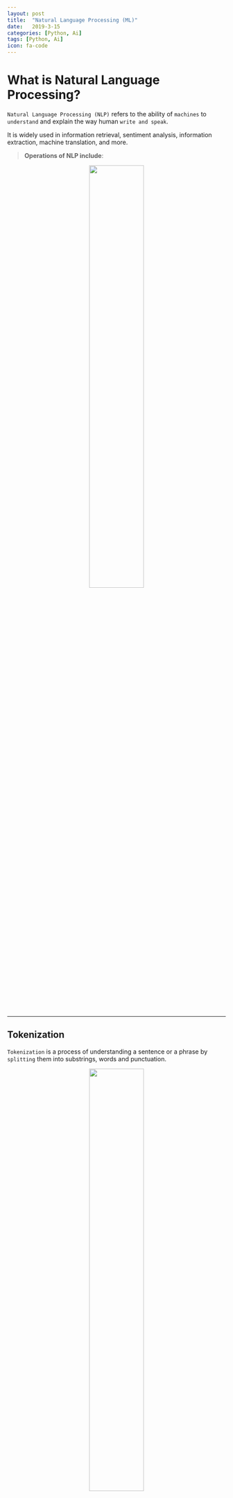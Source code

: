```yaml
---
layout: post
title:  "Natural Language Processing (ML)"
date:   2019-3-15
categories: [Python, Ai]
tags: [Python, Ai]
icon: fa-code
---
```

# **What is Natural Language Processing?**

`Natural Language Processing (NLP)` refers to the ability of `machines` to `understand` and explain the way human `write and speak`.

It is widely used in information retrieval, sentiment analysis, information extraction, machine translation, and more.

>**Operations of NLP include**:

<p align="center"> <img src="/static/assets/img/blog/nlpflow.jpg" width="50%"></p>

---
## **Tokenization**

`Tokenization` is a process of understanding a sentence or a phrase by `splitting` them into substrings, words and punctuation.

<p align="center"> <img src="/static/assets/img/blog/token.jpg" width="50%"></p>

> **Code Example:**

```python
from nltk.tokenize import word_tokenize, sent_tokenize

string = "The science of today is the technology of tomorrow."

# Split the sentence into words
tokenized_words = word_tokenize(string)
print("Word Tokenization: ", tokenized_words)
```

> **Output**:

```
['The', 'science', 'of', 'today', 'is', 'the', 'technology', 'of', 'tomorrow', '.']

```

---
## **Stopword Removal**

`Stopword Removal` involves `filtering out` words which do not contain significant information. Mostly these are words that are often used as connective tissue such as `as, the, be, are` etc.

<p align="center"> <img src="/static/assets/img/blog/swr.jpg" width="50%"></p>

> **Code Example:**

```python
from nltk.corpus import stopwords

string = "The science of today is the technology of tomorrow."
# Load stop words
stop_words = stopwords.words( 'english')
# Remove stop words
nonstop_words = []
for word in tokenized_words:
    if word not in stop_words:
        nonstop_words.append(word)
print('Nonstop Words: ', nonstop_words) 

```

> **Output**:

```
['The', 'science', 'today', 'technology', 'tomorrow', '.']
```


---
## **Stemming**

`Stemming` reduces `inflection` in words to their root forms by `removing` the `suffixes or prefixes` used with a word. As a result, stemming a word or sentence may `result` in words that are `not actual words`.

<p align="center"> <img src="/static/assets/img/blog/stemming.jpg" width="50%"></p>

> **Code Example:**

```python
from nltk.tokenize import word_tokenize
from nltk.stem.porter import PorterStemmer

string = "The science of today is the technology of tomorrow."
input_words = word_tokenize(string)

# Create stemmer
porter = PorterStemmer()

# Apply stemmer to each word    
[porter.stem(word) for word in tokenized_words]

```

> **Output**:

```
['the', 'scienc', 'of', 'today', 'is', 'the', 'technolog', 'of', 'tomorrow', '.']
```

---
## **Lemmatization**

`Lemmatization`, unlike Stemming, reduces the inflected words properly ensuring that the `root` word `belongs` to the language. For example, runs, running, ran are all forms of the word run, therefore run is the lemma (or dictionary form) of all these words.

<p align="center"> <img src="/static/assets/img/blog/lemmatization.jpg" width="50%"></p>

> **Code Example:**

```python
from nltk.tokenize import word_tokenize
from nltk.stem import WordNetLemmatizer

string = "The sciences of today are tomorrow's technologies."
input_words = word_tokenize(string)

# Create lemmatizer
lemmatizer = WordNetLemmatizer()

# Apply lemmatizer to each word
[lemmatizer.lemmatize(word) for word in tokenized_words]

```

> **Output**:

```
['The', 'science', 'of', 'today', 'is', 'the', 'technology', 'of', omorrow', '.']
```

---
## **Part-of-Speech Tagging**(POS-tagging)

`Chunking` is a set of techniques for `entity detection` used in text processing, which segments and `labels multi-token sequences`. For example, `noun` phrase chunking (NP-chunking) searches for chunks corresponding to individual `noun` phrases. The process of `classifying words` into their parts of speech and labeling them accordingly is known as `part-of-speech tagging (POS-tagging)`. 

<p align="center"> <img src="/static/assets/img/blog/postagging.jpg" width="50%"></p>

> **Code Example:**

```python
from nltk import pos_tag
from nltk import word_tokenize

string = "The science of today is the technology of tomorrow."

# Apply speech tagging
text_tagged = pos_tag(word_tokenize(string))

print(text_tagged)

```

> **Output**:

```
[('The', 'DT'), ('science', 'NN'), ('of', 'IN'), ('today', 'NN'), ('is', 'VBZ'), ('the', 'DT'), ('technology', 'NN'), ('of', 'IN'), ('tomorrow', 'NN'), ('.', '.')]
```

---
## ** Information Retrieval

`The Information Retrieval` is  to extract relevant information from the source.

One of the main goals of text analysis is to convert `text` into `numeric` form so that we can use machine learning on it.

## **Bag of Words**

One of primary methods of developing simple language models, is known as the `“Bag of Words” (BOW)` model, which `extracts a vocabulary` from `all the words` in the documents and builds a model using a `document term matrix`.
<p align="center"> <img src="/static/assets/img/blog/bow.jpg" width="50%"></p>

Using `BOW` approach, every document from a `corpus of texts` is represented as a `vector` whose length is equal to the vocabulary of the corpus. The computation is `simplified` by sorting token positions of the vector into `alphabetical` order.

<p align="center"> <img src="/static/assets/img/blog/alphabeticalorder.jpg" width="50%"></p>


## **Vector Encoding Methods**

`The simplest vector encoding model` is to simply fill in the vector with the `frequency` of each word as it appears in the document.

<p align="center"> <img src="/static/assets/img/blog/svem.jpg" width="50%"></p>

`One-hot encoding` is another vector encoding method that marksa particular vector index with a value of true (1), if the token exists in the document; with a value of false (0), if it does not exist. This method is `effective for very small documents (sentences, tweets)` that `don’t` contain very many repeated elements.

<p align="center"> <img src="/static/assets/img/blog/ohe.jpg" width="50%"></p>

`Term Frequency-Inverse Document Frequency (TF–IDF) encoding` normalizes the `frequency` of tokens in a document with respect to the rest of the corpus. This encoding approach `emphasis terms that have higher relevance to a document`.

## Word Embeddings

`Word Embeddings` represent words in the form of vectors such that `similar` words are `close to each other` while `antonyms` end up `far` apart in the vector space.

<p align="center"> <img src="/static/assets/img/blog/we.jpg" width="50%"></p>

`Word2vec` by Google is one of several existing models for `constructing word-embedding representations`, trained to `predict` a target word from the `context of neighboring words`. This method is referred to as `Continuous Bag Of Words (CBOW)`. 

Going in the other direction, given a set of sentences (corpus) Word2vec analyses the words of each sentence and uses the current word to predict its neighbors, a method called `Skip-Gram`.

<p align="center"> <img src="/static/assets/img/blog/cbow-vs-skipgram.jpg" width="70%"></p>

> **Code Example:**

```python
from gensim.models import Word2Vec
sentences = [[ 'data', 'science'],
 ['science', 'data', 'analytics'],
 ['machine', 'learning'],
 ['Woodbury', 'computer', 'science'],
 ['deep', 'learning']]
# train the model on your corpus
model = Word2Vec(sentences, min_count = 1)
print(model.wv.similarity( 'data', 'science'))
```

> **Output**:

```
-0.09619948
```



---

>**End --Cheng Gu**

